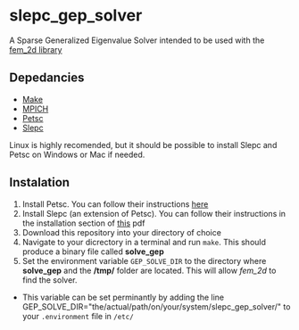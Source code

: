 # slepc_gep_solver

A Sparse Generalized Eigenvalue Solver intended to be used with the [fem_2d library](https://github.com/jeremiah-corrado/fem_2d)

## Depedancies

* [Make](https://cmake.org/)
* [MPICH](https://www.mpich.org/)
* [Petsc](https://petsc.org/release/overview/)
* [Slepc](https://slepc.upv.es/)

Linux is highly recomended, but it should be possible to install Slepc and Petsc on Windows or Mac if needed.

## Instalation

1. Install Petsc. You can follow their instructions [here](https://petsc.org/release/install/install_tutorial/)
2. Install Slepc (an extension of Petsc). You can follow their instructions in the installation section of [this](https://petsc.org/release/install/install_tutorial/) pdf
3. Download this repository into your directory of choice
4. Navigate to your dicrectory in a terminal and run `make`. This should produce a binary file called **solve_gep**
5. Set the environment variable `GEP_SOLVE_DIR` to the directory where **solve_gep** and the **/tmp/** folder are located. This will allow *fem_2d* to find the solver.
  * This variable can be set perminantly by adding the line GEP_SOLVE_DIR="the/actual/path/on/your/system/slepc_gep_solver/" to your `.environment` file in `/etc/`
